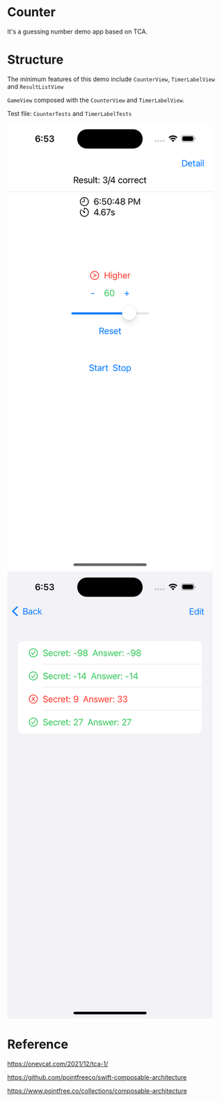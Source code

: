 # Counter

It's a guessing number demo app based on TCA.

# Structure

The minimum features of this demo include `CounterView`, `TimerLabelView` and `ResultListView`

`GameView` composed with the `CounterView` and `TimerLabelView`.

Test file: `CounterTests` and `TimerLabelTests`

![](https://github.com/chaihuoa/Counter/blob/main/demo1.png?raw=true)
![](https://github.com/chaihuoa/Counter/blob/main/demo2.png?raw=true)

# Reference

https://onevcat.com/2021/12/tca-1/

https://github.com/pointfreeco/swift-composable-architecture

https://www.pointfree.co/collections/composable-architecture
